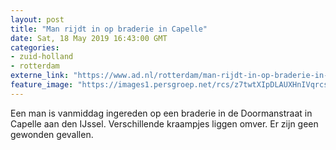```yaml
---
layout: post
title: "Man rijdt in op braderie in Capelle"
date: Sat, 18 May 2019 16:43:00 GMT
categories: 
- zuid-holland 
- rotterdam 
externe_link: "https://www.ad.nl/rotterdam/man-rijdt-in-op-braderie-in-capelle~ae4b6ed9/"
feature_image: "https://images1.persgroep.net/rcs/z7twtXIpDLAUXHnIVqrcsyvQ05o/diocontent/148729722/_fitwidth/400/?appId=21791a8992982cd8da851550a453bd7f&quality=0.7"
---
```


Een man is vanmiddag ingereden op een braderie in de Doormanstraat in Capelle aan den IJssel. Verschillende kraampjes liggen omver. Er zijn geen gewonden gevallen.
